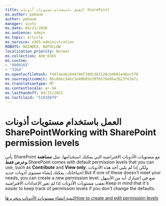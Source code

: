 ```yaml
---
title: العمل باستخدام مستويات أذونات SharePoint
ms.author: pebaum
author: pebaum
manager: scotv
ms.date: 04/21/2020
ms.audience: Admin
ms.topic: article
ms.service: o365-administration
ROBOTS: NOINDEX, NOFOLLOW
localization_priority: Normal
ms.collection: Adm_O365
ms.custom:
- "9000165"
- "3164"
ms.openlocfilehash: f447aea6c844746f1901382120cb4081e46ec578
ms.sourcegitcommit: 8bc60ec34bc1e40685e3976576e04a2623f63a7c
ms.translationtype: MT
ms.contentlocale: ar-SA
ms.lasthandoff: 04/15/2021
ms.locfileid: "51816079"
---
```

# <a name="working-with-sharepoint-permission-levels"></a><span data-ttu-id="aa72d-102">العمل باستخدام مستويات أذونات SharePoint</span><span class="sxs-lookup"><span data-stu-id="aa72d-102">Working with SharePoint permission levels</span></span>

<span data-ttu-id="aa72d-103">يأتي SharePoint مع مستويات الأذونات الافتراضية التي يمكنك استخدامها، مثل **مساهمة** **وعرض فقط.**</span><span class="sxs-lookup"><span data-stu-id="aa72d-103">SharePoint comes with default permission levels that you can use, such as **Contribute** and **View only**.</span></span> <span data-ttu-id="aa72d-104">ولكن إذا لم يلبي أحد هذه الأذونات احتياجاتك، يمكنك إنشاء مستوى أذونات جديد.</span><span class="sxs-lookup"><span data-stu-id="aa72d-104">But if one of these doesn't meet your needs, you can create a new permission level.</span></span> <span data-ttu-id="aa72d-105">ضع في اعتبارك أنه من الأسهل تعقب مستويات الأذونات إذا لم تغير الإعدادات الافتراضية.</span><span class="sxs-lookup"><span data-stu-id="aa72d-105">Keep in mind that it's easier to keep track of permission levels if you don't change the defaults.</span></span>

[<span data-ttu-id="aa72d-106">كيفية إنشاء مستويات الأذونات وتحريرها</span><span class="sxs-lookup"><span data-stu-id="aa72d-106">How to create and edit permission levels</span></span>](https://docs.microsoft.com/sharepoint/how-to-create-and-edit-permission-levels)